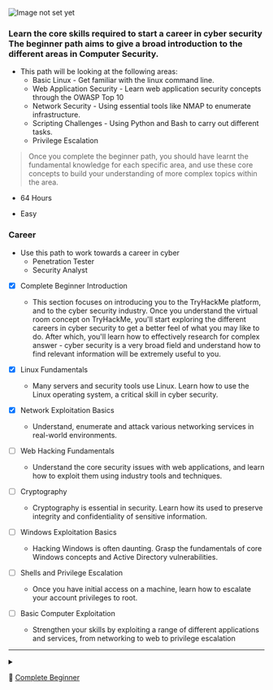 
![Image not set yet](https://assets.tryhackme.com/img/paths/completebeginner.jpg)

### Learn the core skills required to start a career in cyber security The beginner path aims to give a broad introduction to the different areas in Computer Security. 
- This path will be looking at the following areas:
  - Basic Linux - Get familiar with the linux command line.
  - Web Application Security - Learn web application security concepts through the OWASP Top 10
  - Network Security - Using essential tools like NMAP to enumerate infrastructure.
  - Scripting Challenges - Using Python and Bash to carry out different tasks.
  - Privilege Escalation
> Once you complete the beginner path, you should have learnt the fundamental knowledge for each specific area, and use these core concepts to build your understanding of more complex topics within the area.

- 64 Hours

- Easy

### Career
- Use this path to work towards a career in cyber
    - Penetration Tester
    - Security Analyst

- [x] Complete Beginner Introduction
  - This section focuses on introducing you to the TryHackMe platform, and to the cyber security industry. Once you understand the virtual room concept on TryHackMe, you'll start exploring the different careers in cyber security to get a better feel of what you may like to do. After which, you'll learn how to effectively research for complex answer - cyber security is a very broad field and understand how to find relevant information will be extremely useful to you.

- [x] Linux Fundamentals
  - Many servers and security tools use Linux. Learn how to use the Linux operating system, a critical skill in cyber security.

- [x] Network Exploitation Basics
  - Understand, enumerate and attack various networking services in real-world environments.

- [ ] Web Hacking Fundamentals
  - Understand the core security issues with web applications, and learn how to exploit them using industry tools and techniques.

- [ ] Cryptography
  - Cryptography is essential in security. Learn how its used to preserve integrity and confidentiality of sensitive information.

- [ ] Windows Exploitation Basics
  - Hacking Windows is often daunting. Grasp the fundamentals of core Windows concepts and Active Directory vulnerabilities.

- [ ] Shells and Privilege Escalation
  - Once you have initial access on a machine, learn how to escalate your account privileges to root.

- [ ] Basic Computer Exploitation
  - Strengthen your skills by exploiting a range of different applications and services, from networking to web to privilege escalation

---


<details>
    <summary>
        
🔰 [Complete Beginner](https://tryhackme.com/path-action/beginner/join)
    </summary>

## Complete Beginner Introduction

![image](https://user-images.githubusercontent.com/51442719/172025601-131b26f6-7538-4d81-813e-145b2b3b7c02.png)

### This section focuses on introducing you to the TryHackMe platform, and to the cyber security industry. Once you understand the virtual room concept on TryHackMe, you'll start exploring the different careers in cyber security to get a better feel of what you may like to do. After which, you'll learn how to effectively research for complex answer - cyber security is a very broad field and understand how to find relevant information will be extremely useful to you.

- [x] [Tutorial](https://tryhackme.com/room/tutorial)
  - Learn how to use a TryHackMe room to start your upskilling in cyber security.
    - [x] Task 1  Starting your first machine
- [x] [Starting Out In Cyber Sec](https://tryhackme.com/room/startingoutincybersec)
  - Learn about the different career paths in Cyber Security and how TryHackMe can help!
    - [x] Task 1  Welcome To TryHackMe
    - [x] Task 2  Offensive Security
    - [x] Task 3  Defensive Security
- [x] [Introductory Researching](https://tryhackme.com/room/introtoresearch)
  - A brief introduction to research skills for pentesting.
    - [x] Task 1  Introduction
    - [x] Task 2  Example Research Question
    - [x] Task 3  Vulnerability Searching
    - [x] Task 4  Manual Pages
    - [x] Task 5  Final Thoughts
    
---

## Linux Fundamentals

![image](https://user-images.githubusercontent.com/51442719/172025596-21c729fe-e0dd-4315-a00c-dd5b9f84332d.png)

### Many servers and security tools use Linux. Learn how to use the Linux operating system, a critical skill in cyber security.

- [Linux Fundamentals Part 1](https://tryhackme.com/room/linuxfundamentalspart1)
  - Embark on the journey of learning the fundamentals of Linux. Learn to run some of the first essential commands on an interactive terminal.
    - [x] Task 1  Introduction
    - [x] Task 2  A Bit of Background on Linux
    - [x] Task 3  Interacting With Your First Linux Machine (In-Browser)
    - [x] Task 4  Running Your First few Commands
    - [x] Task 5  Interacting With the Filesystem!
    - [x] Task 6  Searching for Files
    - [x] Task 7  An Introduction to Shell Operators
    - [x] Task 8  Conclusions & Summaries
    - [x] Task 9  Linux Fundamentals Part 2
  
- [Linux Fundamentals Part 2](https://tryhackme.com/room/linuxfundamentalspart2)
  - Continue your learning Linux journey with part two. You will be learning how to log in to a Linux machine using SSH, how to advance your commands, file system interaction.
    - [x] Task 1  Introduction
    - [x] Task 2  Accessing Your Linux Machine Using SSH (Deploy)
    - [x] Task 3  Introduction to Flags and Switches
    - [x] Task 4  Filesystem Interaction Continued
    - [x] Task 5  Permissions 101
    - [x] Task 6  Common Directories
    - [x] Task 7  Conclusions and Summaries
    - [x] Task 8  Linux Fundamentals Part 3
  
- [Linux Fundamentals Part 3](https://tryhackme.com/room/linuxfundamentalspart3)
  - Power-up your Linux skills and get hands-on with some common utilities that you are likely to use day-to-day!
    - [x] Task 1  Introduction
    - [x] Task 2  Deploy Your Linux Machine
    - [x] Task 3  Terminal Text Editors
    - [x] Task 4  General/Useful Utilities
    - [x] Task 5  Processes 101
    - [x] Task 6  Maintaining Your System: Automation
    - [x] Task 7  Maintaining Your System: Package Management
    - [x] Task 8  Maintaining Your System: Logs
    - [x] Task 9  Conclusions & Summaries
    
---

## Network Exploitation Basics

![image](https://user-images.githubusercontent.com/51442719/172025591-ef80c895-4dce-42ae-b3d8-26237b00a412.png)

### Understand, enumerate and attack various networking services in real-world environments.

- [Introductory Networking](https://tryhackme.com/room/introtonetworking)
  - An introduction to networking theory and basic networking tools
    - [x] Task 1  Introduction
    - [x] Task 2  The OSI Model: An Overview
    - [x] Task 3  Encapsulation
    - [x] Task 4  The TCP/IP Model
    - [x] Task 5  `Networking Tools` Ping
    - [x] Task 6  `Networking Tools` Traceroute
    - [x] Task 7  `Networking Tools` WHOIS
    - [x] Task 8  `Networking Tools` Dig
    - [x] Task 9  Further Reading
  
- [Nmap](https://tryhackme.com/room/furthernmap)
  - An in depth look at scanning with Nmap, a powerful network scanning tool.
    - [x] Task 1  Deploy
    - [x] Task 2  Introduction
    - [x] Task 3  Nmap Switches
    - [x] Task 4  `Scan Types` Overview
    - [x] Task 5  `Scan Types` TCP Connect Scans
    - [x] Task 6  `Scan Types` SYN Scans
    - [x] Task 7  `Scan Types` UDP Scans
    - [x] Task 8  `Scan Types` NULL, FIN and Xmas
    - [x] Task 9  `Scan Types` ICMP Network Scanning
    - [x] Task 10  `NSE Scripts` Overview
    - [x] Task 11  `NSE Scripts` Working with the NSE
    - [x] Task 12  `NSE Scripts` Searching for Scripts
    - [x] Task 13  Firewall Evasion
    - [x] Task 14  Practical
    - [x] Task 15  Conclusion
  
- [Network Services](https://tryhackme.com/room/networkservices)
  - Learn about, then enumerate and exploit a variety of network services and misconfigurations.
    - [x] Task 1  Get Connected
    - [x] Task 2  Understanding SMB
    - [x] Task 3  Enumerating SMB
    - [x] Task 4  Exploiting SMB
    - [x] Task 5  Understanding Telnet
    - [x] Task 6  Enumerating Telnet
    - [x] Task 7  Exploiting Telnet
    - [x] Task 8  Understanding FTP
    - [x] Task 9  Enumerating FTP
    - [x] Task 10  Exploiting FTP
    - [x] Task 11  Expanding Your Knowledge

- [Network Services 2](https://tryhackme.com/room/networkservices2)
  - Enumerating and Exploiting More Common Network Services & Misconfigurations
    - [x] Task 1  Get Connected
    - [x] Task 2  Understanding NFS
    - [x] Task 3  Enumerating NFS
    - [x] Task 4  Exploiting NFS
    - [x] Task 5  Understanding SMTP
    - [x] Task 6  Enumerating SMTP
    - [x] Task 7  Exploiting SMTP
    - [x] Task 8  Understanding MySQL
    - [x] Task 9  Enumerating MySQL
    - [x] Task 10  Exploiting MySQL
    - [x] Task 11  Further Learning

---

## Web Hacking Fundamentals

![image](https://user-images.githubusercontent.com/51442719/172025585-d875817a-e8dd-449a-9c90-e869e090d88e.png)

### Understand the core security issues with web applications, and learn how to exploit them using industry tools and techniques.



- [x] [How websites work](https://tryhackme.com/room/howwebsiteswork)
  - To exploit a website, you first need to know how they are created.
    - [x] Task 1  How websites work
    - [x] Task 2  HTML
    - [x] Task 3  JavaScript
    - [x] Task 4  Sensitive Data Exposure
    - [x] Task 5  HTML Injection
  
- [x] [HTTP in detail](https://tryhackme.com/room/httpindetail)
  - Learn about how you request content from a web server using the HTTP protocol
    - [x] Task 1  What is HTTP(S)?
    - [x] Task 2  Requests And Responses
    - [x] Task 3  HTTP Methods
    - [x] Task 4  HTTP Status Codes
    - [x] Task 5  Headers
    - [x] Task 6  Cookies
    - [x] Task 7  Making Requests

- [x] [Burp Suite: The Basics](https://tryhackme.com/room/burpsuitebasics)
  - An introduction to using Burp Suite for Web Application pentesting
    - [x] Task 1  Introduction Outline
    - [x] Task 2  Getting Started What is Burp Suite?
    - [x] Task 3  Getting Started Features of Burp Community
    - [x] Task 4  Getting Started Installation
    - [x] Task 5  Getting Started The Dashboard
    - [x] Task 6  Getting Started Navigation
    - [x] Task 7  Getting Started Options
    - [x] Task 8  Proxy Introduction to the Burp Proxy
    - [x] Task 9  Proxy Connecting through the Proxy (FoxyProxy)
    - [x] Task 10  Proxy Proxying HTTPS
    - [x] Task 11  Proxy The Burp Suite Browser
    - [x] Task 12  Proxy Scoping and Targeting
    - [x] Task 13  Proxy Site Map and Issue Definitions
    - [x] Task 14  Practical Example Attack
    - [x] Task 15  Conclusion Room Conclusion
  
- [x] [OWASP Top 10](https://tryhackme.com/room/owasptop10)
  - Learn about and exploit each of the OWASP Top 10 vulnerabilities; the 10 most critical web security risks.
    - [x] Task 1  Introduction
    - [x] Task 2  Accessing machines
    - [x] Task 3  [Severity 1] Injection
    - [x] Task 4  [Severity 1] OS Command Injection
    - [x] Task 5  [Severity 1] Command Injection Practical
    - [x] Task 6  [Severity 2] Broken Authentication
    - [x] Task 7  [Severity 2] Broken Authentication Practical
    - [x] Task 8  [Severity 3] Sensitive Data Exposure (Introduction)
    - [x] Task 9  [Severity 3] Sensitive Data Exposure (Supporting Material 1)
    - [x] Task 10  [Severity 3] Sensitive Data Exposure (Supporting Material 2)
    - [x] Task 11  [Severity 3] Sensitive Data Exposure (Challenge)
    - [x] Task 12  [Severity 4] XML External Entity
    - [x] Task 13  [Severity 4 XML External Entity - eXtensible Markup Language
    - [x] Task 14  [Severity 4] XML External Entity - DTD
    - [x] Task 15  [Severity 4] XML External Entity - XXE Payload
    - [x] Task 16  [Severity 4] XML External Entity - Exploiting
    - [x] Task 17  [Severity 5] Broken Access Control
    - [x] Task 18  [Severity 5] Broken Access Control (IDOR Challenge)
    - [x] Task 19  [Severity 6] Security Misconfiguration
    - [x] Task 20  [Severity 7] Cross-site Scripting
    - [x] Task 21  [Severity 8] Insecure Deserialization
    - [x] Task 22  [Severity 8] Insecure Deserialization - Objects
    - [x] Task 23  [Severity 8] Insecure Deserialization - Deserialization
    - [x] Task 24  [Severity 8] Insecure Deserialization - Cookies
    - [x] Task 25  [Severity 8] Insecure Deserialization - Cookies Practical
    - [x] Task 26  [Severity 8] Insecure Deserialization - Code Execution
    - [x] Task 27  [Severity 9] Components With Known Vulnerabilities - Intro
    - [x] Task 28  [Severity 9] Components With Known Vulnerabilities - Exploit
    - [x] Task 29  [Severity 9] Components With Known Vulnerabilities - Lab
    - [x] Task 30  [Severity 10] Insufficient Logging and Monitoring
    - [x] Task 31  What Next?
  
- [ ] [OWASP Juice Shop](https://tryhackme.com/room/owaspjuiceshop)
  - This room uses the Juice Shop vulnerable web application to learn how to identify and exploit common web application vulnerabilities.
    - [ ] Task 1  Open for business!
    - [ ] Task 2  Let's go on an adventure!
    - [ ] Task 3  Inject the juice
    - [ ] Task 4  Who broke my lock?!
    - [ ] Task 5  AH! Don't look!
    - [ ] Task 6  Who's flying this thing?
    - [ ] Task 7  Where did that come from?
    - [ ] Task 8  Exploration!
  
- [ ] [Upload Vulnerabilities](https://tryhackme.com/room/uploadvulns)
  - Tutorial room exploring some basic file-upload vulnerabilities in websites
    - [ ] Task 1  Getting Started
    - [ ] Task 2  Introduction
    - [ ] Task 3  General Methodology
    - [ ] Task 4  Overwriting Existing Files
    - [ ] Task 5  Remote Code Execution
    - [ ] Task 6  Filtering
    - [ ] Task 7  Bypassing Client-Side Filtering
    - [ ] Task 8  Bypassing Server-Side Filtering: File Extensions
    - [ ] Task 9  Bypassing Server-Side Filtering: Magic Numbers
    - [ ] Task 10  Example Methodology
    - [ ] Task 11  Challenge
    - [ ] Task 12  Conclusion
  
- [x] [Pickle Rick](https://tryhackme.com/room/picklerick)
  - A Rick and Morty CTF. Help turn Rick back into a human!
    - [x] Task 1  Pickle Rick
---

## Cryptography

![image](https://user-images.githubusercontent.com/51442719/172025579-25ee182c-b123-437e-b257-5596e68ebeb8.png)

### Cryptography is essential in security. Learn how its used to preserve integrity and confidentiality of sensitive information.



- [x] [Hashing - Crypto 101](https://tryhackme.com/room/hashingcrypto101)
  - An introduction to Hashing, as part of a series on crypto
    - [x] Task 1  Key Terms
    - [x] Task 2  What is a hash function?
    - [x] Task 3  Uses for hashing
    - [x] Task 4  Recognising password hashes
    - [x] Task 5  Password Cracking
    - [x] Task 6  Hashing for integrity checking

- [x] [John The Ripper](https://tryhackme.com/room/johntheripper0)
  - Learn how to use John the Ripper - An extremely powerful and adaptable hash cracking tool
    - [x] Task 1  John who?
    - [x] Task 2  Setting up John the Ripper
    - [x] Task 3  Wordlists
    - [x] Task 4  Cracking Basic Hashes
    - [x] Task 5  Cracking Windows Authentication Hashes
    - [x] Task 6  Cracking /etc/shadow Hashes
    - [x] Task 7  Single Crack Mode
    - [x] Task 8  Custom Rules
    - [x] Task 9  Cracking Password Protected Zip Files
    - [x] Task 10  Cracking Password Protected RAR Archives
    - [x] Task 11  Cracking SSH Keys with John
    - [x] Task 12  Further Reading
  
- [ ] [Encryption - Crypto 101](https://tryhackme.com/room/encryptioncrypto101)
  - An introduction to encryption, as part of a series on crypto
    - [ ] Task 1  What will this room cover?
    - [ ] Task 2  Key terms
    - [ ] Task 3  Why is Encryption important?
    - [ ] Task 4  Crucial Crypto Maths
    - [ ] Task 5  Types of Encryption
    - [ ] Task 6  RSA - Rivest Shamir Adleman
    - [ ] Task 7  Establishing Keys Using Asymmetric Cryptography
    - [ ] Task 8  Digital signatures and Certificates
    - [ ] Task 9  SSH Authentication
    - [ ] Task 10  Explaining Diffie Hellman Key Exchange
    - [ ] Task 11  PGP, GPG and AES
    - [ ] Task 12  The Future - Quantum Computers and Encryption

---

## Windows Exploitation Basics

![image](https://user-images.githubusercontent.com/51442719/172025577-75004a3d-4f29-4e78-babb-eff02e513856.png)

### Hacking Windows is often daunting. Grasp the fundamentals of core Windows concepts and Active Directory vulnerabilities.



- [x] [Windows Fundamentals 1](https://tryhackme.com/room/windowsfundamentals1xbx)
  - In part 1 of the Windows Fundamentals module, we'll start our journey learning about the Windows desktop, the NTFS file system, UAC, the Control Panel, and more..
    - [x] Task 1  Introduction to Windows
    - [x] Task 2  Windows Editions
    - [x] Task 3  The Desktop (GUI)
    - [x] Task 4  The File System
    - [x] Task 5  The Windows\System32 Folders
    - [x] Task 6  User Accounts, Profiles, and Permissions
    - [x] Task 7  User Account Control
    - [x] Task 8  Settings and the Control Panel
    - [x] Task 9  Task Manager
    - [x] Task 10  Conclusion
  
- [x] [Windows Fundamentals 2](https://tryhackme.com/room/windowsfundamentals2x0x)
  - In part 2 of the Windows Fundamentals module, discover more about System Configuration, UAC Settings, Resource Monitoring, the Windows Registry and more..
    - [x] Task 1  Introduction
    - [x] Task 2  System Configuration
    - [x] Task 3  Change UAC Settings
    - [x] Task 4  Computer Management
    - [x] Task 5  System Information
    - [x] Task 6  Resource Monitor
    - [x] Task 7  Command Prompt
    - [x] Task 8  Registry Editor
    - [x] Task 9  Conclusion
  
- [x] [Active Directory Basics](https://tryhackme.com/room/activedirectorybasics)
  - Learn the basics of Active Directory and how it is used in the real world today
    - [x] Task 1  Introduction
    - [x] Task 2  Physical Active Directory
    - [x] Task 3  The Forest
    - [x] Task 4  Users + Groups
    - [x] Task 5  Trusts + Policies
    - [x] Task 6  Active Directory Domain Services + Authentication
    - [x] Task 7  AD in the Cloud
    - [x] Task 8  Hands-On Lab
    - [x] Task 9  Conclusion

- [x] [Metasploit: Introduction](https://tryhackme.com/room/metasploitintro)
  - An introduction to the main components of the Metasploit Framework.
    - [x] Task 1  Introduction to Metasploit
    - [x] Task 2  Main Components of Metasploit
    - [x] Task 3  Msfconsole
    - [x] Task 4  Working with modules
    - [x] Task 5  Summary

- [x] [Metasploit: Exploitation](https://tryhackme.com/room/metasploitexploitation)
  - Using Metasploit for scanning, vulnerability assessment and exploitation.
    - [x] Task 1  Introduction
    - [x] Task 2  Scanning
    - [x] Task 3  The Metasploit Database
    - [x] Task 4  Vulnerability Scanning
    - [x] Task 5  Exploitation
    - [x] Task 6  Msfvenom
    - [x] Task 7  Summary

- [x] [Metasploit: Meterpreter](https://tryhackme.com/room/meterpreter)
  - Take a deep dive into Meterpreter, and see how in-memory payloads can be used for post-exploitation.
    - [x] Task 1  Introduction to Meterpreter
    - [x] Task 2  Meterpreter Flavors
    - [x] Task 3  Meterpreter Commands
    - [x] Task 4  Post-Exploitation with Meterpreter
    - [x] Task 5  Post-Exploitation Challenge
  
- [ ] [Blue](https://tryhackme.com/room/blue)
  - Deploy & hack into a Windows machine, leveraging common misconfigurations issues.
    - [ ] Task 1  Recon
    - [ ] Task 2  Gain Access
    - [ ] Task 3  Escalate
    - [ ] Task 4  Cracking
    - [ ] Task 5  Find flags!
    
---

## Shells and Privilege Escalation

![image](https://user-images.githubusercontent.com/51442719/172025572-856bf3a6-0ee9-4883-8f75-de251f618243.png)

### Once you have initial access on a machine, learn how to escalate your account privileges to root.

---

## Basic Computer Exploitation

![image](https://user-images.githubusercontent.com/51442719/172025563-62cc34d8-8296-4ab1-af67-4d54b8232410.png)
    
### Strengthen your skills by exploiting a range of different applications and services, from networking to web to privilege escalation

---

    
    
</details>
